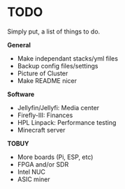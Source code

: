 # TODO

Simply put, a list of things to do.

**General**

* Make independant stacks/yml files
* Backup config files/settings
* Picture of Cluster
* Make README nicer

**Software**

* Jellyfin/Jellyfi: Media center
* Firefly-III: Finances
* HPL Linpack: Performance testing
* Minecraft server

**TOBUY**

* More boards (Pi, ESP, etc)
* FPGA and/or SDR
* Intel NUC
* ASIC miner
